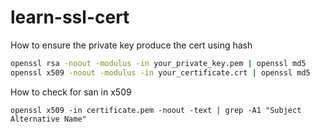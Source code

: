 # learn-ssl-cert
How to ensure the private key produce the cert using hash
```bash
openssl rsa -noout -modulus -in your_private_key.pem | openssl md5
openssl x509 -noout -modulus -in your_certificate.crt | openssl md5
```
How to check for san in x509
```
openssl x509 -in certificate.pem -noout -text | grep -A1 "Subject Alternative Name"
```
